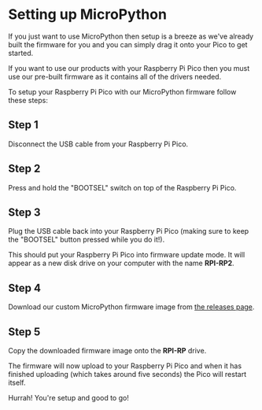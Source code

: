 # Setting up MicroPython

If you just want to use MicroPython then setup is a breeze as we've already built the firmware for you and you can simply drag it onto your Pico to get started.

If you want to use our products with your Raspberry Pi Pico then you must use our pre-built firmware as it contains all of the drivers needed.

To setup your Raspberry Pi Pico with our MicroPython firmware follow these steps:

## Step 1
Disconnect the USB cable from your Raspberry Pi Pico.

## Step 2
Press and hold the "BOOTSEL" switch on top of the Raspberry Pi Pico.

## Step 3
Plug the USB cable back into your Raspberry Pi Pico (making sure to keep the "BOOTSEL" button pressed while you do it!).

This should put your Raspberry Pi Pico into firmware update mode. It will appear as a new disk drive on your computer with the name **RPI-RP2**.

## Step 4
Download our custom MicroPython firmware image from [the releases page](https://github.com/pimoroni/pimoroni-pico/releases).

## Step 5
Copy the downloaded firmware image onto the **RPI-RP** drive.

The firmware will now upload to your Raspberry Pi Pico and when it has finished uploading (which takes around five seconds) the Pico will restart itself.

Hurrah! You're setup and good to go!
